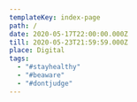 ```yaml
---
templateKey: index-page
path: /
date: 2020-05-17T22:00:00.000Z
till: 2020-05-23T21:59:59.000Z
place: Digital
tags:
  - "#stayhealthy"
  - "#beaware"
  - "#dontjudge"
---
```

